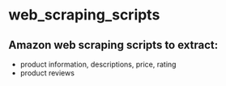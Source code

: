 # web_scraping_scripts

## Amazon web scraping scripts to extract:
* product information, descriptions, price, rating  
* product reviews


